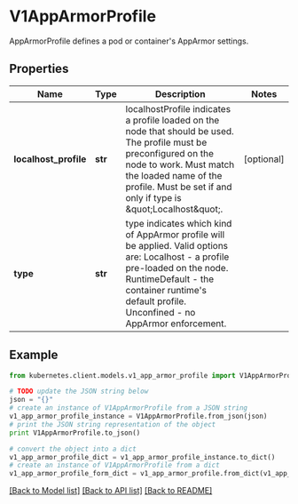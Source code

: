 # V1AppArmorProfile

AppArmorProfile defines a pod or container's AppArmor settings.

## Properties

Name | Type | Description | Notes
------------ | ------------- | ------------- | -------------
**localhost_profile** | **str** | localhostProfile indicates a profile loaded on the node that should be used. The profile must be preconfigured on the node to work. Must match the loaded name of the profile. Must be set if and only if type is \&quot;Localhost\&quot;. | [optional] 
**type** | **str** | type indicates which kind of AppArmor profile will be applied. Valid options are:   Localhost - a profile pre-loaded on the node.   RuntimeDefault - the container runtime&#39;s default profile.   Unconfined - no AppArmor enforcement. | 

## Example

```python
from kubernetes.client.models.v1_app_armor_profile import V1AppArmorProfile

# TODO update the JSON string below
json = "{}"
# create an instance of V1AppArmorProfile from a JSON string
v1_app_armor_profile_instance = V1AppArmorProfile.from_json(json)
# print the JSON string representation of the object
print V1AppArmorProfile.to_json()

# convert the object into a dict
v1_app_armor_profile_dict = v1_app_armor_profile_instance.to_dict()
# create an instance of V1AppArmorProfile from a dict
v1_app_armor_profile_form_dict = v1_app_armor_profile.from_dict(v1_app_armor_profile_dict)
```
[[Back to Model list]](../README.md#documentation-for-models) [[Back to API list]](../README.md#documentation-for-api-endpoints) [[Back to README]](../README.md)


